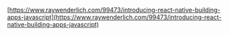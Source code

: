 [https://www.raywenderlich.com/99473/introducing-react-native-building-apps-javascript](https://www.raywenderlich.com/99473/introducing-react-native-building-apps-javascript)

